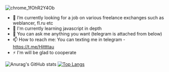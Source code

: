 ![chrome_1fOhR2Y4Ob](https://user-images.githubusercontent.com/74827598/171300581-35d33187-1b7d-430c-b39d-593f7f4de064.png)


- 🔭 I’m currently looking for a job on various freelance exchanges such as weblancer, fl.ru etc
- 🌱 I'm currently learning javascript in depth
- 💬 You can ask me anything you want (telegram is attached from below)
- 📫 How to reach me: You can texting me in telegram - https://t.me/Hittttau
- ⚡ I'm will be glad to cooperate



![Anurag's GitHub stats](https://github-readme-stats.vercel.app/api?username=Hittau&show_icons=true&theme=radical)   [![Top Langs](https://github-readme-stats.vercel.app/api/top-langs/?username=Hittau&theme=radical&layout=compact)](https://github.com/Hittau/github-readme-stats)
